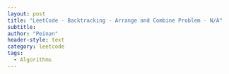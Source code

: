 ```yaml
---
layout: post
title: "LeetCode - Backtracking - Arrange and Combine Problem - N/A"
subtitle:
author: "Peinan"
header-style: text
category: leetcode
tags:
  - Algorithms
---
```



